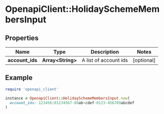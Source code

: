 # OpenapiClient::HolidaySchemeMembersInput

## Properties

| Name | Type | Description | Notes |
| ---- | ---- | ----------- | ----- |
| **account_ids** | **Array&lt;String&gt;** | A list of account ids | [optional] |

## Example

```ruby
require 'openapi_client'

instance = OpenapiClient::HolidaySchemeMembersInput.new(
  account_ids: 123456:01234567-89ab-cdef-0123-456789abcdef
)
```

